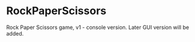 # RockPaperScissors

Rock Paper Scissors game, v1 - console version.
Later GUI version will be added.
